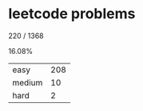 # leetcode problems

220 / 1368

16.08%

|        |     |
| ------ | --- |
| easy   | 208  |
| medium | 10   |
| hard   | 2   |

